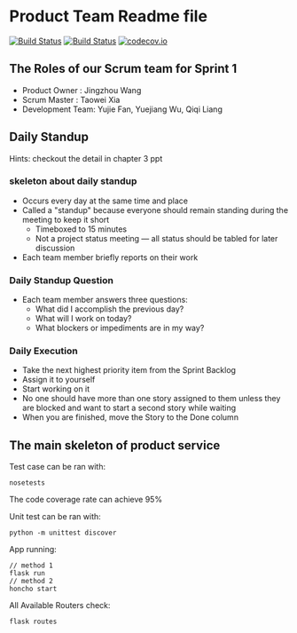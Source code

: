 # Product Team Readme file

[![Build Status](https://github.com/Tproducts/products/workflows/TDD%20Tests/badge.svg)](https://github.com/Tproducts/products/actions)
[![Build Status](https://github.com/Tproducts/products/workflows/BDD%20Tests/badge.svg)](https://github.com/Tproducts/products/actions)
[![codecov.io](https://codecov.io/github/Tproducts/products/coverage.svg?branch=main)](https://codecov.io/github/Tproducts/products?branch=main)

## The Roles of our Scrum team for Sprint 1

- Product Owner : Jingzhou Wang
- Scrum Master : Taowei Xia
- Development Team: Yujie Fan, Yuejiang Wu, Qiqi Liang

## Daily Standup

Hints: checkout the detail in chapter 3 ppt

### skeleton about daily standup

- Occurs every day at the same time and place
- Called a "standup" because everyone should remain standing during the meeting to keep it short
  - Timeboxed to 15 minutes
  - Not a project status meeting — all status should be tabled for later discussion
- Each team member briefly reports on their work

### Daily Standup Question

- Each team member answers three questions:
  - What did I accomplish the previous day?
  - What will I work on today?
  - What blockers or impediments are in my way?

### Daily Execution

- Take the next highest priority item from the Sprint Backlog
- Assign it to yourself
- Start working on it
- No one should have more than one story assigned to them unless they are blocked and want to start a second story while waiting
- When you are finished, move the Story to the Done column

## The main skeleton of product service

Test case can be ran with:

```
nosetests
```
The code coverage rate can achieve 95%

Unit test can be ran with:

```
python -m unittest discover
```

App running:

```
// method 1
flask run
// method 2
honcho start
```

All Available Routers check:

```
flask routes
```
